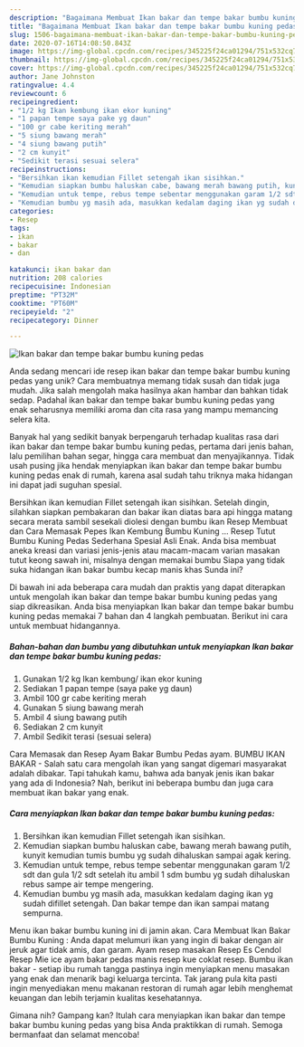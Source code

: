 ```yaml
---
description: "Bagaimana Membuat Ikan bakar dan tempe bakar bumbu kuning pedas Anti Gagal"
title: "Bagaimana Membuat Ikan bakar dan tempe bakar bumbu kuning pedas Anti Gagal"
slug: 1506-bagaimana-membuat-ikan-bakar-dan-tempe-bakar-bumbu-kuning-pedas-anti-gagal
date: 2020-07-16T14:08:50.843Z
image: https://img-global.cpcdn.com/recipes/345225f24ca01294/751x532cq70/ikan-bakar-dan-tempe-bakar-bumbu-kuning-pedas-foto-resep-utama.jpg
thumbnail: https://img-global.cpcdn.com/recipes/345225f24ca01294/751x532cq70/ikan-bakar-dan-tempe-bakar-bumbu-kuning-pedas-foto-resep-utama.jpg
cover: https://img-global.cpcdn.com/recipes/345225f24ca01294/751x532cq70/ikan-bakar-dan-tempe-bakar-bumbu-kuning-pedas-foto-resep-utama.jpg
author: Jane Johnston
ratingvalue: 4.4
reviewcount: 6
recipeingredient:
- "1/2 kg Ikan kembung ikan ekor kuning"
- "1 papan tempe saya pake yg daun"
- "100 gr cabe keriting merah"
- "5 siung bawang merah"
- "4 siung bawang putih"
- "2 cm kunyit"
- "Sedikit terasi sesuai selera"
recipeinstructions:
- "Bersihkan ikan kemudian Fillet setengah ikan sisihkan."
- "Kemudian siapkan bumbu haluskan cabe, bawang merah bawang putih, kunyit kemudian tumis bumbu yg sudah dihaluskan sampai agak kering."
- "Kemudian untuk tempe, rebus tempe sebentar menggunakan garam 1/2 sdt dan gula 1/2 sdt setelah itu ambil 1 sdm bumbu yg sudah dihaluskan rebus sampe air tempe mengering."
- "Kemudian bumbu yg masih ada, masukkan kedalam daging ikan yg sudah difillet setengah. Dan bakar tempe dan ikan sampai matang sempurna."
categories:
- Resep
tags:
- ikan
- bakar
- dan

katakunci: ikan bakar dan 
nutrition: 208 calories
recipecuisine: Indonesian
preptime: "PT32M"
cooktime: "PT60M"
recipeyield: "2"
recipecategory: Dinner

---
```



![Ikan bakar dan tempe bakar bumbu kuning pedas](https://img-global.cpcdn.com/recipes/345225f24ca01294/751x532cq70/ikan-bakar-dan-tempe-bakar-bumbu-kuning-pedas-foto-resep-utama.jpg)

Anda sedang mencari ide resep ikan bakar dan tempe bakar bumbu kuning pedas yang unik? Cara membuatnya memang tidak susah dan tidak juga mudah. Jika salah mengolah maka hasilnya akan hambar dan bahkan tidak sedap. Padahal ikan bakar dan tempe bakar bumbu kuning pedas yang enak seharusnya memiliki aroma dan cita rasa yang mampu memancing selera kita.

Banyak hal yang sedikit banyak berpengaruh terhadap kualitas rasa dari ikan bakar dan tempe bakar bumbu kuning pedas, pertama dari jenis bahan, lalu pemilihan bahan segar, hingga cara membuat dan menyajikannya. Tidak usah pusing jika hendak menyiapkan ikan bakar dan tempe bakar bumbu kuning pedas enak di rumah, karena asal sudah tahu triknya maka hidangan ini dapat jadi suguhan spesial.

Bersihkan ikan kemudian Fillet setengah ikan sisihkan. Setelah dingin, silahkan siapkan pembakaran dan bakar ikan diatas bara api hingga matang secara merata sambil sesekali diolesi dengan bumbu ikan Resep Membuat dan Cara Memasak Pepes Ikan Kembung Bumbu Kuning … Resep Tutut Bumbu Kuning Pedas Sederhana Spesial Asli Enak. Anda bisa membuat aneka kreasi dan variasi jenis-jenis atau macam-macam varian masakan tutut keong sawah ini, misalnya dengan memakai bumbu Siapa yang tidak suka hidangan ikan bakar bumbu kecap manis khas Sunda ini?


Di bawah ini ada beberapa cara mudah dan praktis yang dapat diterapkan untuk mengolah ikan bakar dan tempe bakar bumbu kuning pedas yang siap dikreasikan. Anda bisa menyiapkan Ikan bakar dan tempe bakar bumbu kuning pedas memakai 7 bahan dan 4 langkah pembuatan. Berikut ini cara untuk membuat hidangannya.

<!--inarticleads1-->

##### Bahan-bahan dan bumbu yang dibutuhkan untuk menyiapkan Ikan bakar dan tempe bakar bumbu kuning pedas:

1. Gunakan 1/2 kg Ikan kembung/ ikan ekor kuning
1. Sediakan 1 papan tempe (saya pake yg daun)
1. Ambil 100 gr cabe keriting merah
1. Gunakan 5 siung bawang merah
1. Ambil 4 siung bawang putih
1. Sediakan 2 cm kunyit
1. Ambil Sedikit terasi (sesuai selera)


Cara Memasak dan Resep Ayam Bakar Bumbu Pedas ayam. BUMBU IKAN BAKAR - Salah satu cara mengolah ikan yang sangat digemari masyarakat adalah dibakar. Tapi tahukah kamu, bahwa ada banyak jenis ikan bakar yang ada di Indonesia? Nah, berikut ini beberapa bumbu dan juga cara membuat ikan bakar yang enak. 

<!--inarticleads2-->

##### Cara menyiapkan Ikan bakar dan tempe bakar bumbu kuning pedas:

1. Bersihkan ikan kemudian Fillet setengah ikan sisihkan.
1. Kemudian siapkan bumbu haluskan cabe, bawang merah bawang putih, kunyit kemudian tumis bumbu yg sudah dihaluskan sampai agak kering.
1. Kemudian untuk tempe, rebus tempe sebentar menggunakan garam 1/2 sdt dan gula 1/2 sdt setelah itu ambil 1 sdm bumbu yg sudah dihaluskan rebus sampe air tempe mengering.
1. Kemudian bumbu yg masih ada, masukkan kedalam daging ikan yg sudah difillet setengah. Dan bakar tempe dan ikan sampai matang sempurna.


Menu ikan bakar bumbu kuning ini di jamin akan. Cara Membuat Ikan Bakar Bumbu Kuning : Anda dapat melumuri ikan yang ingin di bakar dengan air jeruk agar tidak amis, dan garam. Ayam resep masakan Resep Es Cendol Resep Mie ice ayam bakar pedas manis resep kue coklat resep. Bumbu ikan bakar - setiap ibu rumah tangga pastinya ingin menyiapkan menu masakan yang enak dan menarik bagi keluarga tercinta. Tak jarang pula kita pasti ingin menyediakan menu makanan restoran di rumah agar lebih menghemat keuangan dan lebih terjamin kualitas kesehatannya. 

Gimana nih? Gampang kan? Itulah cara menyiapkan ikan bakar dan tempe bakar bumbu kuning pedas yang bisa Anda praktikkan di rumah. Semoga bermanfaat dan selamat mencoba!
